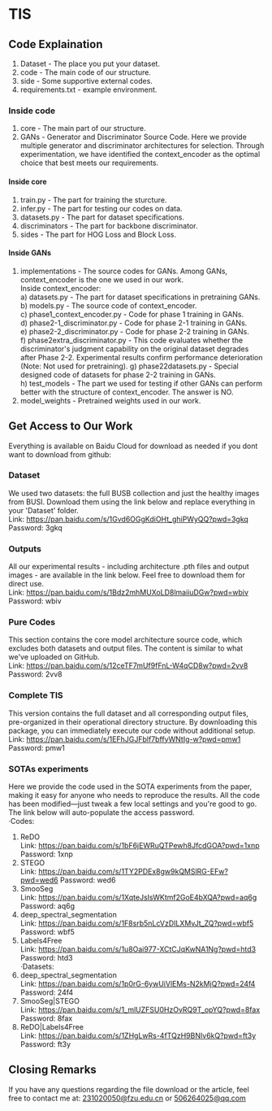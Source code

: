 # TIS
## Code Explaination
1. Dataset - The place you put your dataset. <br>
2. code - The main code of our structure. <br>
3. side - Some supportive external codes. <br>
4. requirements.txt - example environment. <br>
### Inside code
1. core - The main part of our structure. <br>
2. GANs - Generator and Discriminator Source Code. Here we provide multiple generator and discriminator architectures for selection. Through experimentation, we have identified the context_encoder as the optimal choice that best meets our requirements. <br>
#### Inside core
1. train.py - The part for training the sturcture. <br>
2. infer.py - The part for testing our codes on data. <br>
3. datasets.py - The part for dataset specifications. <br>
4. discriminators - The part for backbone discriminator. <br>
5. sides - The part for HOG Loss and Block Loss. <br>
#### Inside GANs
1. implementations - The source codes for GANs. Among GANs, context_encoder is the one we used in our work. <br>
     Inside context_encoder: <br>
   a) datasets.py - The part for dataset specifications in pretraining GANs. <br>
   b) models.py - The source code of context_encoder. <br>
   c) phase1_context_encoder.py - Code for phase 1 training in GANs. <br>
   d) phase2-1_discriminator.py - Code for phase 2-1 training in GANs. <br>
   e) phase2-2_discriminator.py - Code for phase 2-2 training in GANs. <br>
   f) phase2extra_discriminator.py - This code evaluates whether the discriminator's judgment capability on the original dataset degrades after Phase 2-2. Experimental results confirm performance deterioration (Note: Not used for pretraining).
   g) phase22datasets.py - Special designed code of datasets for phase 2-2 training in GANs. <br>
   h) test_models - The part we used for testing if other GANs can perform better with the structure of context_encoder. The answer is NO. <br>
3. model_weights - Pretrained weights used in our work.
## Get Access to Our Work
Everything is available on Baidu Cloud for download as needed if you dont want to download from github:
### Dataset
We used two datasets: the full BUSB collection and just the healthy images from BUSI. Download them using the link below and replace everything in your 'Dataset' folder. <br>
Link: https://pan.baidu.com/s/1Gvd6OGgKdiOHt_ghiPWyQQ?pwd=3gkq Password: 3gkq <br>
### Outputs
All our experimental results - including architecture .pth files and output images - are available in the link below. Feel free to download them for direct use. <br>
Link: https://pan.baidu.com/s/1Bdz2mhMUXoLD8lmaiiuDGw?pwd=wbiv Password: wbiv <br>
### Pure Codes
This section contains the core model architecture source code, which excludes both datasets and output files. The content is similar to what we've uploaded on GitHub. <br>
Link: https://pan.baidu.com/s/12ceTF7mUf9fFnL-W4qCD8w?pwd=2vv8 Password: 2vv8  <br>
### Complete TIS
This version contains the full dataset and all corresponding output files, pre-organized in their operational directory structure. By downloading this package, you can immediately execute our code without additional setup. <br>
Link: https://pan.baidu.com/s/1EFhJGJFblf7bffyWNtIg-w?pwd=pmw1 Password: pmw1 
### SOTAs experiments
Here we provide the code used in the SOTA experiments from the paper, making it easy for anyone who needs to reproduce the results. All the code has been modified—just tweak a few local settings and you're good to go. The link below will auto-populate the access password. <br>
·Codes:<br>
1. ReDO <br>
Link: https://pan.baidu.com/s/1bF6jEWRuQTPewh8JfcdGOA?pwd=1xnp Password: 1xnp <br>
2. STEGO <br>
Link: https://pan.baidu.com/s/1TY2PDEx8gw9kQMSlRG-EFw?pwd=wed6 Password: wed6 <br>
3. SmooSeg <br>
Link: https://pan.baidu.com/s/1XqteJsIsWKtmf2GoE4bXQA?pwd=aq6g Password: aq6g <br>
4. deep_spectral_segmentation <br>
Link: https://pan.baidu.com/s/1F8srb5nLcVzDILXMvJt_ZQ?pwd=wbf5 Password: wbf5 <br>
5. Labels4Free <br>
Link: https://pan.baidu.com/s/1u8Oai977-XCtCJqKwNA1Ng?pwd=htd3 Password: htd3 <br>
·Datasets: <br>
1. deep_spectral_segmentation <br>
Link: https://pan.baidu.com/s/1p0rG-6ywUiVlEMs-N2kMjQ?pwd=24f4 Password: 24f4 <br>
2. SmooSeg|STEGO <br>
Link: https://pan.baidu.com/s/1_mlUZFSU0HzOvRQ9T_opYQ?pwd=8fax Password: 8fax <br>
3. ReDO|Labels4Free<br>
Link: https://pan.baidu.com/s/1ZHgLwRs-4fTQzH9BNIv6kQ?pwd=ft3y Password: ft3y <br>

## Closing Remarks
If you have any questions regarding the file download or the article, feel free to contact me at: 231020050@fzu.edu.cn or 506264025@qq.com

